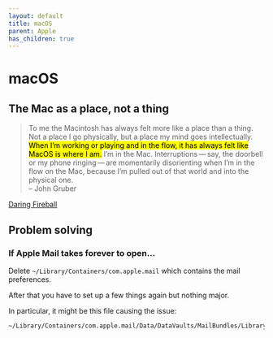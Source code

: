 ```yaml
---
layout: default
title: macOS
parent: Apple
has_children: true
---
```


# macOS

## The Mac as a place, not a thing

> To me the Macintosh has always felt more like a place than a thing. Not a place I go physically, but a place my mind goes intellectually. <mark>When I’m working or playing and in the flow, it has always felt like MacOS is where I am.</mark> I’m in the Mac. Interruptions — say, the doorbell or my phone ringing — are momentarily disorienting when I’m in the flow on the Mac, because I’m pulled out of that world and into the physical one.\
> – John Gruber

[Daring Fireball](https://daringfireball.net/2023/06/first_impressions_of_vision_pro_and_visionos)


## Problem solving

### If Apple Mail takes forever to open…

Delete `~/Library/Containers/com.apple.mail` which contains the mail preferences.

After that you have to set up a few things again but nothing major.

In particular, it might be this file causing the issue: 

```
~/Library/Containers/com.apple.mail/Data/DataVaults/MailBundles/Library/Mail/Bundles/Properties.plist
```

